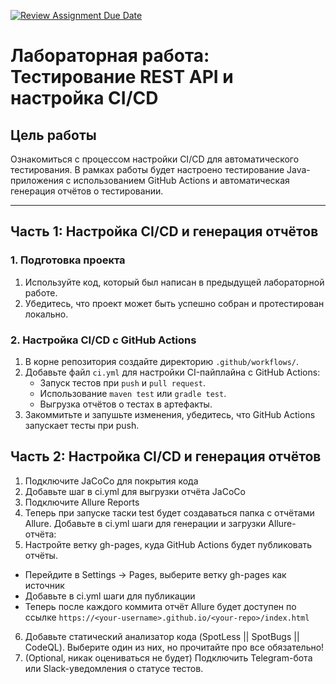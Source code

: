 [![Review Assignment Due Date](https://classroom.github.com/assets/deadline-readme-button-22041afd0340ce965d47ae6ef1cefeee28c7c493a6346c4f15d667ab976d596c.svg)](https://classroom.github.com/a/5A-G3YaK)
# Лабораторная работа: Тестирование REST API и настройка CI/CD

## Цель работы
Ознакомиться с процессом настройки CI/CD для автоматического тестирования. В рамках работы будет настроено тестирование Java-приложения с использованием GitHub Actions и автоматическая генерация отчётов о тестировании.

---
## Часть 1: Настройка CI/CD и генерация отчётов

### 1. **Подготовка проекта**
1. Используйте код, который был написан в предыдущей лабораторной работе.
2. Убедитесь, что проект может быть успешно собран и протестирован локально.

### 2. **Настройка CI/CD с GitHub Actions**
1. В корне репозитория создайте директорию `.github/workflows/`.
2. Добавьте файл `ci.yml` для настройки CI-пайплайна с GitHub Actions:
    - Запуск тестов при `push` и `pull request`.
    - Использование `maven test` или `gradle test`.
    - Выгрузка отчётов о тестах в артефакты.
3. Закоммитьте и запушьте изменения, убедитесь, что GitHub Actions запускает тесты при push.

## Часть 2: Настройка CI/CD и генерация отчётов
1.  Подключите JaCoCo для покрытия кода
2.  Добавьте шаг в ci.yml для выгрузки отчёта JaCoCo
3.  Подключите Allure Reports
4.  Теперь при запуске таски test будет создаваться папка с отчётами Allure. Добавьте в ci.yml шаги для генерации и загрузки Allure-отчёта:
5.  Настройте ветку gh-pages, куда GitHub Actions будет публиковать отчёты.
- Перейдите в Settings → Pages, выберите ветку gh-pages как источник
- Добавьте в ci.yml шаги для публикации
- Теперь после каждого коммита отчёт Allure будет доступен по ссылке `https://<your-username>.github.io/<your-repo>/index.html`
6. Добавьте статический анализатор кода (SpotLess || SpotBugs || CodeQL). Выберите один из них, но прочитайте про все обязательно!
7. (Optional, никак оцениваться не будет) Подключить Telegram-бота или Slack-уведомления о статусе тестов.
